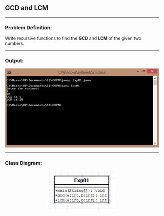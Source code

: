 ## GCD and LCM

-----------------------------------------
### Problem Definition:
Write recursive functions to find the <strong>GCD</strong> and <strong>LCM</strong> of the given two numbers.

------------------------------------------
### Output:
<p align="center">
    <img src="./output.jpg" alt="Output">
</p>

------------------------------------------
### Class Diagram:
<p align="center">
 <img src="./class_diagram.jpg" alt="Class Diagram">
</p>

